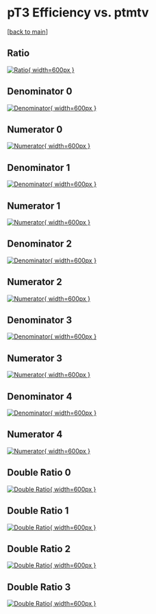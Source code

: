 # pT3 Efficiency vs. ptmtv

[[back to main](./)]



## Ratio

[![Ratio](../mtv/var/pT3_vtr_211_-1_eff_ptmtv.png){ width=600px }](../mtv/var/pT3_vtr_211_-1_eff_ptmtv.pdf)

## Denominator 0

[![Denominator](../mtv/den/pT3_vtr_211_-1_eff_ptmtv_den0.png){ width=600px }](../mtv/den/pT3_vtr_211_-1_eff_ptmtv_den0.pdf)

## Numerator 0

[![Numerator](../mtv/num/pT3_vtr_211_-1_eff_ptmtv_num0.png){ width=600px }](../mtv/num/pT3_vtr_211_-1_eff_ptmtv_num0.pdf)

## Denominator 1

[![Denominator](../mtv/den/pT3_vtr_211_-1_eff_ptmtv_den1.png){ width=600px }](../mtv/den/pT3_vtr_211_-1_eff_ptmtv_den1.pdf)

## Numerator 1

[![Numerator](../mtv/num/pT3_vtr_211_-1_eff_ptmtv_num1.png){ width=600px }](../mtv/num/pT3_vtr_211_-1_eff_ptmtv_num1.pdf)

## Denominator 2

[![Denominator](../mtv/den/pT3_vtr_211_-1_eff_ptmtv_den2.png){ width=600px }](../mtv/den/pT3_vtr_211_-1_eff_ptmtv_den2.pdf)

## Numerator 2

[![Numerator](../mtv/num/pT3_vtr_211_-1_eff_ptmtv_num2.png){ width=600px }](../mtv/num/pT3_vtr_211_-1_eff_ptmtv_num2.pdf)

## Denominator 3

[![Denominator](../mtv/den/pT3_vtr_211_-1_eff_ptmtv_den3.png){ width=600px }](../mtv/den/pT3_vtr_211_-1_eff_ptmtv_den3.pdf)

## Numerator 3

[![Numerator](../mtv/num/pT3_vtr_211_-1_eff_ptmtv_num3.png){ width=600px }](../mtv/num/pT3_vtr_211_-1_eff_ptmtv_num3.pdf)

## Denominator 4

[![Denominator](../mtv/den/pT3_vtr_211_-1_eff_ptmtv_den4.png){ width=600px }](../mtv/den/pT3_vtr_211_-1_eff_ptmtv_den4.pdf)

## Numerator 4

[![Numerator](../mtv/num/pT3_vtr_211_-1_eff_ptmtv_num4.png){ width=600px }](../mtv/num/pT3_vtr_211_-1_eff_ptmtv_num4.pdf)

## Double Ratio 0

[![Double Ratio](../mtv/ratio/pT3_vtr_211_-1_eff_ptmtv_ratio0.png){ width=600px }](../mtv/ratio/pT3_vtr_211_-1_eff_ptmtv_ratio0.pdf)

## Double Ratio 1

[![Double Ratio](../mtv/ratio/pT3_vtr_211_-1_eff_ptmtv_ratio1.png){ width=600px }](../mtv/ratio/pT3_vtr_211_-1_eff_ptmtv_ratio1.pdf)

## Double Ratio 2

[![Double Ratio](../mtv/ratio/pT3_vtr_211_-1_eff_ptmtv_ratio2.png){ width=600px }](../mtv/ratio/pT3_vtr_211_-1_eff_ptmtv_ratio2.pdf)

## Double Ratio 3

[![Double Ratio](../mtv/ratio/pT3_vtr_211_-1_eff_ptmtv_ratio3.png){ width=600px }](../mtv/ratio/pT3_vtr_211_-1_eff_ptmtv_ratio3.pdf)

